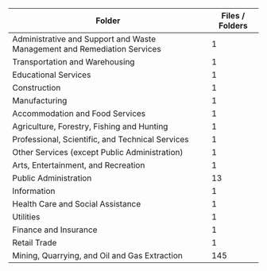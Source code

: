 | Folder                                                                   |   Files / Folders |
|--------------------------------------------------------------------------|-------------------|
| Administrative and Support and Waste Management and Remediation Services |                 1 |
| Transportation and Warehousing                                           |                 1 |
| Educational Services                                                     |                 1 |
| Construction                                                             |                 1 |
| Manufacturing                                                            |                 1 |
| Accommodation and Food Services                                          |                 1 |
| Agriculture, Forestry, Fishing and Hunting                               |                 1 |
| Professional, Scientific, and Technical Services                         |                 1 |
| Other Services (except Public Administration)                            |                 1 |
| Arts, Entertainment, and Recreation                                      |                 1 |
| Public Administration                                                    |                13 |
| Information                                                              |                 1 |
| Health Care and Social Assistance                                        |                 1 |
| Utilities                                                                |                 1 |
| Finance and Insurance                                                    |                 1 |
| Retail Trade                                                             |                 1 |
| Mining, Quarrying, and Oil and Gas Extraction                            |               145 |
